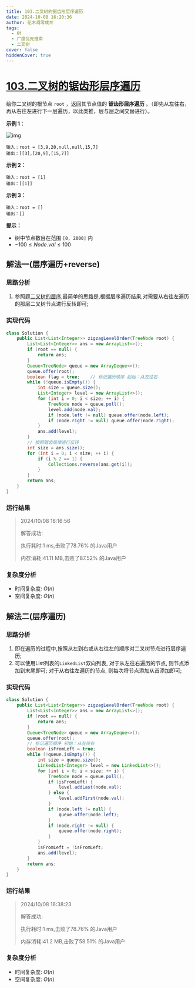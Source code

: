 ```yaml
---
title: 103.二叉树的锯齿形层序遍历
date: 2024-10-08 16:20:36
author: 花木凋零成兰
tags: 
  - 树
  - 广度优先搜索
  - 二叉树
cover: false
hiddenCover: true
---
```


# [103.二叉树的锯齿形层序遍历](https://leetcode.cn/problems/binary-tree-zigzag-level-order-traversal/description/)

给你二叉树的根节点 `root` ，返回其节点值的 **锯齿形层序遍历** 。（即先从左往右，再从右往左进行下一层遍历，以此类推，层与层之间交替进行）。



**示例 1：**

![img](https://assets.leetcode.com/uploads/2021/02/19/tree1.jpg)

```
输入：root = [3,9,20,null,null,15,7]
输出：[[3],[20,9],[15,7]]
```

**示例 2：**

```
输入：root = [1]
输出：[[1]]
```

**示例 3：**

```
输入：root = []
输出：[]
```



**提示：**

- 树中节点数目在范围 `[0, 2000]` 内
- $-100 \leq Node.val \leq 100$

## 解法一(层序遍历+reverse)

### 思路分析
1. 参照题[二叉树的层序](./102.二叉树的层序遍历.md),最简单的思路是,根据层序遍历结果,对需要从右往左遍历的那层二叉树节点进行反转即可;

### 实现代码

```java
class Solution {
    public List<List<Integer>> zigzagLevelOrder(TreeNode root) {
        List<List<Integer>> ans = new ArrayList<>();
        if (root == null) {
            return ans;
        }
        Queue<TreeNode> queue = new ArrayDeque<>();
        queue.offer(root);
        boolean flag = true;    // 标记遍历顺序 起始：从左往右
        while (!queue.isEmpty()) {
            int size = queue.size();
            List<Integer> level = new ArrayList<>();
            for (int i = 0; i < size; ++ i) {
                TreeNode node = queue.poll();
                level.add(node.val);
                if (node.left != null) queue.offer(node.left);
                if (node.right != null) queue.offer(node.right);
            }
            ans.add(level);
        }
        // 按照锯齿规律进行反转
        int size = ans.size();
        for (int i = 0; i < size; ++ i) {
            if (i % 2 == 1) {
                Collections.reverse(ans.get(i));
            }
        }
        return ans;
    }
}
```

### 运行结果

> 2024/10/08 16:16:56
>
> 解答成功:
>
> 执行耗时:1 ms,击败了78.76% 的Java用户
>
> 内存消耗:41.11 MB,击败了87.52% 的Java用户

### 复杂度分析

- 时间复杂度: $O(n)$
- 空间复杂度: $O(n)$

## 解法二(层序遍历)

### 思路分析

1. 即在遍历的过程中,按照从左到右或从右往左的顺序对二叉树节点进行层序遍历;
2. 可以使用List列表的`LinkedList`双向列表, 对于从左往右遍历的节点, 则节点添加到末尾即可; 对于从右往左遍历的节点, 则每次将节点添加从首添加即可;

### 实现代码

```java
class Solution {
    public List<List<Integer>> zigzagLevelOrder(TreeNode root) {
		List<List<Integer>> ans = new ArrayList<>();
		if (root == null) {
			return ans;
		}
		Queue<TreeNode> queue = new ArrayDeque<>();
		queue.offer(root);
		// 标记遍历顺序 初始：从左往右
		boolean isFromLeft = true;
		while (!queue.isEmpty()) {
			int size = queue.size();
			LinkedList<Integer> level = new LinkedList<>();
			for (int i = 0; i < size; ++ i) {
				TreeNode node = queue.poll();
				if (isFromLeft) {
					level.addLast(node.val);
				} else {
					level.addFirst(node.val);
				}
				if (node.left != null) {
					queue.offer(node.left);
				}
				if (node.right != null) {
					queue.offer(node.right);
				}
			}
			isFromLeft = !isFromLeft;
			ans.add(level);
		}
		return ans;
    }
}
```

### 运行结果

> 2024/10/08 16:38:23
> 
> 解答成功:
> 
> 执行耗时:1 ms,击败了78.76% 的Java用户
> 
> 内存消耗:41.2 MB,击败了58.51% 的Java用户

### 复杂度分析

- 时间复杂度: $O(n)$
- 空间复杂度: $O(n)$
